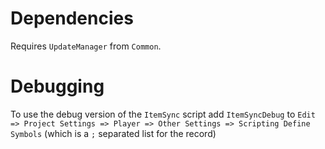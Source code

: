 
# Dependencies

Requires `UpdateManager` from `Common`.

# Debugging

To use the debug version of the `ItemSync` script add `ItemSyncDebug` to `Edit => Project Settings => Player => Other Settings => Scripting Define Symbols` (which is a `;` separated list for the record)
